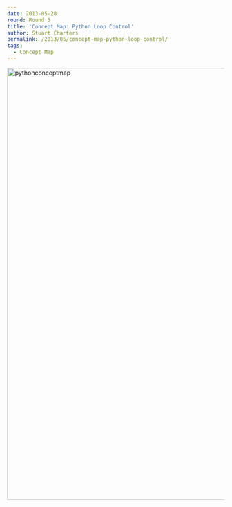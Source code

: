 ```yaml
---
date: 2013-05-28
round: Round 5
title: 'Concept Map: Python Loop Control'
author: Stuart Charters
permalink: /2013/05/concept-map-python-loop-control/
tags:
  - Concept Map
---
```

[<img class="alignnone size-large wp-image-2887" alt="pythonconceptmap" src="/training-course/uploads/2013/05/pythonconceptmap-724x1024.jpg" width="707" height="999" />][1]

&nbsp;

 [1]: /training-course/uploads/2013/05/pythonconceptmap.jpg
